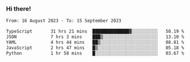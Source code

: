 ### Hi there!

<!--START_SECTION:waka-->

```txt
From: 16 August 2023 - To: 15 September 2023

TypeScript       31 hrs 21 mins  ██████████████▓░░░░░░░░░░   58.19 %
JSON             7 hrs 3 mins    ███▒░░░░░░░░░░░░░░░░░░░░░   13.10 %
YAML             4 hrs 44 mins   ██▒░░░░░░░░░░░░░░░░░░░░░░   08.81 %
JavaScript       2 hrs 47 mins   █▒░░░░░░░░░░░░░░░░░░░░░░░   05.18 %
Python           1 hr 58 mins    █░░░░░░░░░░░░░░░░░░░░░░░░   03.67 %
```

<!--END_SECTION:waka-->

